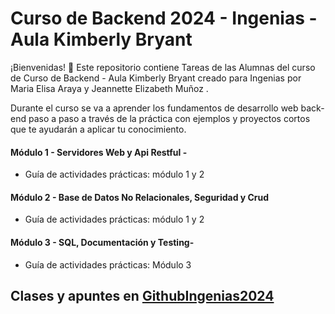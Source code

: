 # Curso de Backend 2024 - Ingenias - Aula Kimberly Bryant

¡Bienvenidas! 👋 Este repositorio contiene Tareas de las Alumnas del curso de Curso de Backend - Aula Kimberly Bryant creado para Ingenias por Maria Elisa Araya y Jeannette Elizabeth Muñoz .

Durante el curso se va a aprender los fundamentos de desarrollo web back-end paso a paso a través de la práctica con ejemplos y proyectos cortos que te ayudarán a aplicar tu conocimiento. 

#### Módulo 1 - Servidores Web y Api Restful -
* Guía de actividades prácticas: módulo 1 y 2

#### Módulo 2 - Base de Datos No Relacionales, Seguridad y Crud 
* Guía de actividades prácticas: módulo 1 y 2

#### Módulo 3 - SQL, Documentación y Testing- 
* Guía de actividades prácticas: Módulo 3

## Clases y apuntes en [GithubIngenias2024](https://github.com/jeanmunoz23/Ingenias-Backend-2024)

